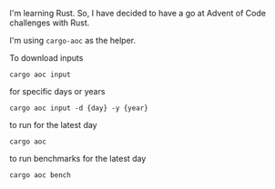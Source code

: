 I'm learning Rust. So, I have decided to have a go at Advent of Code challenges with Rust.

I'm using `cargo-aoc` as the helper.

To download inputs 

```
cargo aoc input
```

for specific days or years


```
cargo aoc input -d {day} -y {year}
```

to run for the latest day

```
cargo aoc
```

to run benchmarks for the latest day

```
cargo aoc bench
```

